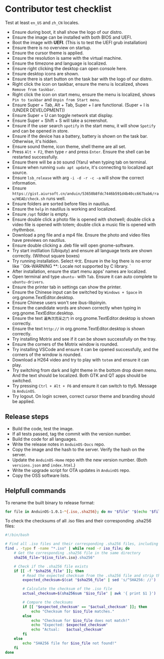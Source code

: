 # Contributor test checklist

Test at least `en_US` and `zh_CN` locales.

* Ensure during boot, it shall show the logo of our distro.
* Ensure the image can be installed with both BIOS and UEFI.
* Boot the image with **UEFI**. (This is to test the UEFI grub installation)
* Ensure there is no overview on startup.
* Ensure the cursor theme is applied.
* Ensure the resolution is same with the virtual machine.
* Ensure the timezone and language is localized.
* Ensure right clicking the desktop can open console here.
* Ensure desktop icons are shown.
* Ensure there is start button on the task bar with the logo of our distro.
* Right click the icon on taskbar, ensure the menu is localized, shows `Remove from taskbar`.
* Right click the icon on start menu, ensure the menu is localized, shows `Pin to taskbar` and `Unpin from Start menu`.
* Ensure Super + Tab, Alt + Tab, Super + I are functional. (Super + I is (UNDER DEVELOPMENT))
* Ensure Super + U can toggle network stat display.
* Ensure Super + Shift + S will take a screenshot.
* Ensure if the user search `spotify` in the start menu, it will show `Spotify` and can be opened in store.
* Ensure if the device has a battery, battery is shown on the task bar. Otherwise, it's hidden.
* Ensure sound theme, icon theme, shell theme are all set.
* Press `Alt + F2`, then type `r` and press `Enter`. Ensure the shell can be restarted successfully.
* Ensure there will be a `DO` sound (Yaru) when typing tab on terminal.
* Ensure when running `sudo apt update`, it's connecting to localized apt source.
* Ensure `lsb_release` with arg `-i -d -r -c -a` will show the correct information.
* Ensure `https://gist.aiursoft.cn/anduin/53650b8fdc7446b591d4b40cc667bab6/raw/HEAD/check.sh` runs well.
* Ensure folders are sorted before files in nautilus.
* Ensure the `help` in nautilus is working and localized.
* Ensure `/opt` folder is empty.
* Ensure double click a photo file is opened with shotwell; double click a video file is opened with totem; double click a music file is opened with rhythmbox.
* Download a png file and a mp4 file. Ensure the photo and video files have previews on nautilus.
* Ensure double clicking a .deb file will open gnome-software.
* Try start instllation (Ubiquty) and ensure all language texts are shown correctly. (Without square boxes)
* Try running installation. Select `中文`. Ensure in the log there is no error like ``Gtk-WARNING **: Locale not supported by C library. `
* After installation, ensure the start menu apps' names are localized.
* Open terminal and type `ubuntu-` with `Tab`. Ensure it can auto complete to `ubuntu-drivers`.
* Ensure the printer tab in settings can show the printer.
* Ensure the Chinese input can be switched by `Windows + Space` in org.gnome.TextEditor.desktop.
* Ensure Chinese users won't see ibus-libpinyin.
* Ensure the candidate words are shown correctly when typing in org.gnome.TextEditor.desktop.
* Ensure the text `遍角次亮采之门` in org.gnome.TextEditor.desktop is shown correctly.
* Ensure the text `http://` in org.gnome.TextEditor.desktop is shown correctly.
* Try installing Motrix and see if it can be shown successfully on the tray.
* Ensure the corners of the Motrix window is rounded.
* Try installing VSCode and ensure it can be opened successfully, and the corners of the window is rounded.
* Download a H264 video and try to play with `totem` and ensure it can play.
* Try switching from dark and light theme in the bottom drop down menu. And the text should be localized. Both GTK and QT apps should be switched.
* Try pressing `Ctrl + Alt + F6` and ensure it can switch to tty6. Message is `AnduinOS`.
* Try logout. On login screen, correct cursor theme and branding should be applied.

## Release steps

* Build the code, test the image.
* If all tests passed, tag the commit with the version number.
* Build the code for all languages.
* Write the release notes in `AnduinOS-Docs` repo.
* Copy the image and the hash to the server. Verify the hash on the server.
* Update the `AnduinOS-Home` repo with the new version number. (Both `versions.json` and `index.html`.)
* Write the upgrade script for OTA updates in `AnduinOS` repo.
* Copy the OSS software lists.

## Helpfull commands

To rename the built binary to release format:

```bash
for file in AnduinOS-1.0.1-*{.iso,.sha256}; do mv "$file" "$(echo "$file" | sed -E 's/-[0-9]{10}//')"; done
```

To check the checksums of all .iso files and their corresponding .sha256 files:

```bash
#!/bin/bash

# Find all .iso files and their corresponding .sha256 files, including subdirectories
find . -type f -name "*.iso" | while read -r iso_file; do
    # Get the corresponding .sha256 file in the same directory
    sha256_file="${iso_file%.iso}.sha256"

    # Check if the .sha256 file exists
    if [[ -f "$sha256_file" ]]; then
        # Read the expected checksum from the .sha256 file and strip the 'SHA256: ' prefix
        expected_checksum=$(cat "$sha256_file" | sed 's/^SHA256: //')

        # Calculate the checksum of the .iso file
        actual_checksum=$(sha256sum "$iso_file" | awk '{ print $1 }')

        # Compare the checksums
        if [[ "$expected_checksum" == "$actual_checksum" ]]; then
            echo "Checksum for $iso_file matches."
        else
            echo "Checksum for $iso_file does not match!"
            echo "Expected: $expected_checksum"
            echo "Actual:   $actual_checksum"
        fi
    else
        echo "SHA256 file for $iso_file not found!"
    fi
done
```
